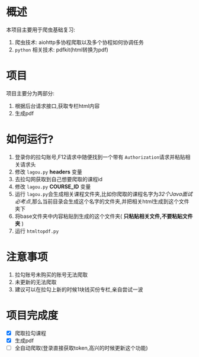 # 概述
本项目主要用于爬虫基础复习:
1. 爬虫技术: aiohttp多协程爬取以及多个协程如何协调任务
2. `python` 相关技术: pdfkit(html转换为pdf)
# 项目
项目主要分为两部分:
1. 根据后台请求接口,获取专栏html内容
2. 生成pdf
# 如何运行?
1. 登录你的拉勾账号,F12请求中随便找到一个带有 `Authorization`请求并粘贴相关请求头
2. 修改 `lagou.py` **headers** 变量
3. 去拉勾网获取到自己想要爬取的课程id
4. 修改 `lagou.py` **COURSE_ID** 变量
5. 运行 `lagou.py`会生成相关课程文件夹,比如你爬取的课程名字为*32个Java面试必考点*,那么当前目录会生成这个名字的文件夹,并把相关html生成到这个文件夹下
6. 将base文件夹中内容粘贴到生成的这个文件夹( **只粘贴相关文件,不要粘贴文件夹** )
7. 运行 `htmltopdf.py` 
# 注意事项
1. 拉勾账号未购买的账号无法爬取
2. 未更新的无法爬取
3. 建议可以在拉勾上新的时候1块钱买份专栏,亲自尝试一波
# 项目完成度
- [x] 爬取拉勾课程
- [x] 生成pdf
- [ ] 全自动爬取(登录直接获取token,高兴的时候更新这个功能)
